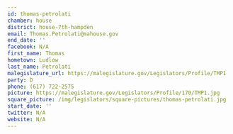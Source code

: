 ```yaml
---
id: thomas-petrolati
chamber: house
district: house-7th-hampden
email: Thomas.Petrolati@mahouse.gov
end_date: ''
facebook: N/A
first_name: Thomas
hometown: Ludlow
last_name: Petrolati
malegislature_url: https://malegislature.gov/Legislators/Profile/TMP1
party: D
phone: (617) 722-2575
picture: https://malegislature.gov/Legislators/Profile/170/TMP1.jpg
square_picture: /img/legislators/square-pictures/thomas-petrolati.jpg
start_date: ''
twitter: N/A
website: N/A
---
```

